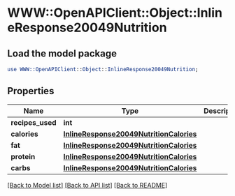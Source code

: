 # WWW::OpenAPIClient::Object::InlineResponse20049Nutrition

## Load the model package
```perl
use WWW::OpenAPIClient::Object::InlineResponse20049Nutrition;
```

## Properties
Name | Type | Description | Notes
------------ | ------------- | ------------- | -------------
**recipes_used** | **int** |  | 
**calories** | [**InlineResponse20049NutritionCalories**](InlineResponse20049NutritionCalories.md) |  | 
**fat** | [**InlineResponse20049NutritionCalories**](InlineResponse20049NutritionCalories.md) |  | 
**protein** | [**InlineResponse20049NutritionCalories**](InlineResponse20049NutritionCalories.md) |  | 
**carbs** | [**InlineResponse20049NutritionCalories**](InlineResponse20049NutritionCalories.md) |  | 

[[Back to Model list]](../README.md#documentation-for-models) [[Back to API list]](../README.md#documentation-for-api-endpoints) [[Back to README]](../README.md)


